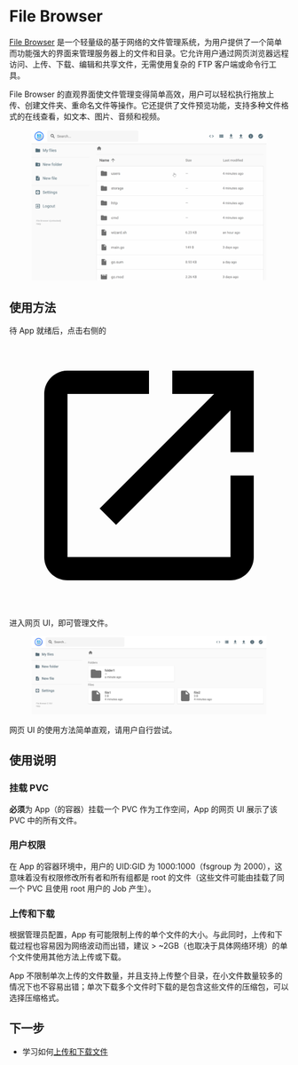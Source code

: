# File Browser

<a target="_blank" rel="noopener noreferrer" href="https://github.com/filebrowser/filebrowser">File Browser</a> 是一个轻量级的基于网络的文件管理系统，为用户提供了一个简单而功能强大的界面来管理服务器上的文件和目录。它允许用户通过网页浏览器远程访问、上传、下载、编辑和共享文件，无需使用复杂的 FTP 客户端或命令行工具。

File Browser 的直观界面使文件管理变得简单高效，用户可以轻松执行拖放上传、创建文件夹、重命名文件等操作。它还提供了文件预览功能，支持多种文件格式的在线查看，如文本、图片、音频和视频。

<figure class="screenshot">
  <img alt="filebrowser-official" src="../assets/app/filebrowser/filebrowser-official.gif" />
</figure>

## 使用方法

待 App 就绪后，点击右侧的 <span class="twemoji"><svg class="MuiSvgIcon-root MuiSvgIcon-colorPrimary MuiSvgIcon-fontSizeMedium css-jxtyyz" focusable="false" aria-hidden="true" viewBox="0 0 24 24" data-testid="OpenInNewIcon"><path d="M19 19H5V5h7V3H5c-1.11 0-2 .9-2 2v14c0 1.1.89 2 2 2h14c1.1 0 2-.9 2-2v-7h-2zM14 3v2h3.59l-9.83 9.83 1.41 1.41L19 6.41V10h2V3z"></path></svg></span> 进入网页 UI，即可管理文件。

<figure class="screenshot">
  <img alt="filebrowser" src="../assets/app/filebrowser/filebrowser.png" />
</figure>

网页 UI 的使用方法简单直观，请用户自行尝试。

## 使用说明

### 挂载 PVC

**必须**为 App（的容器）挂载一个 PVC 作为工作空间，App 的网页 UI 展示了该 PVC 中的所有文件。

### 用户权限

在 App 的容器环境中，用户的 UID:GID 为 1000:1000（fsgroup 为 2000），这意味着没有权限修改所有者和所有组都是 root 的文件（这些文件可能由挂载了同一个 PVC 且使用 root 用户的 Job 产生）。

### 上传和下载

根据管理员配置，App 有可能限制上传的单个文件的大小。与此同时，上传和下载过程也容易因为网络波动而出错，建议 > ~2GB（也取决于具体网络环境）的单个文件使用其他方法上传或下载。

App 不限制单次上传的文件数量，并且支持上传整个目录，在小文件数量较多的情况下也不容易出错；单次下载多个文件时下载的是包含这些文件的压缩包，可以选择压缩格式。

## 下一步

* 学习如何[上传和下载文件](../guide/theme/upload-and-download-file.md)
